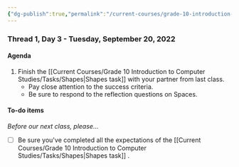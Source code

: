 ```yaml
---
{"dg-publish":true,"permalink":"/current-courses/grade-10-introduction-to-computer-studies/section-2/thread-1/day-3/","dgHomeLink":false}
---
```


### Thread 1, Day 3 - Tuesday, September 20, 2022
#### Agenda
1. Finish the [[Current Courses/Grade 10 Introduction to Computer Studies/Tasks/Shapes\|Shapes task]] with your partner from last class.
	- Pay close attention to the success criteria.
	- Be sure to respond to the reflection questions on Spaces.
#### To-do items
*Before our next class, please...*

- [ ] Be sure you've completed all the expectations of the [[Current Courses/Grade 10 Introduction to Computer Studies/Tasks/Shapes\|Shapes task]] .